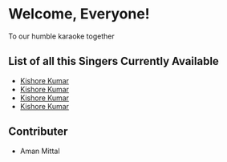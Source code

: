 # Welcome, Everyone!

To our humble karaoke together

<!-- !> Please go to our official [GitHub Page](https://amanmittal.me/)
if you're viewing this from the source code repository. -->

<!-- ## About this Karaoke

!> If you're not yet familiar with study groups, read this [document](wwcodemanila/study_groups.md)
first to know what they are. -->

## List of all this Singers Currently Available

* [Kishore Kumar](kishore/kishore.md)
* [Kishore Kumar](kishore/kishore.md)
* [Kishore Kumar](kishore/kishore.md)
* [Kishore Kumar](kishore/kishore.md)

<!-- ## [Go to Singler's List](list.md) -->

<!-- This study group is held once a month and is led by our volunteer leaders.

Everyone is welcome to join, learn, and share their knowledge in the community
as long as they abide by our [code of conduct](https://github.com/WomenWhoCode/guidelines-resources/blob/master/code_of_conduct.md).

### Setup

During the study groups, we usually spend the time:

- getting to know first-timers,
- discussing questions/issues raised during the last meetup,
- presenting lightning talks (anyone who wants to share/chika something!),
- doing self-paced and/or mini study sessions
- sharing TILS (Today I Learned), and
- communicating announcements.
    
    
## Relevant links

- [GitHub](https://github.com/wwcodemanila/WWCodeManila-Python): View our study group resources.
- [Meetup](https://bit.ly/wwcodemanilameetups): Get updates about our upcoming study groups and events.
- [Facebook](https://facebook.com/wwcodemanila): Get updates about what's happening in the community.
- [Twitter](https://twitter.com/wwcodemanila): Get updates about our current and future events.


## Helping out

### Volunteer

Attend one of our [events](https://bit.ly/wwcodemanilameetups) and talk to us! :smile:

### Donate

Any amount will greatly help us achieve our mission of inspiring women to excel in tech careers. :heart:

Donations are accepted via [Open Collective](https://opencollective.com/wwcodemanila).

### Hosting

Do you want to help us host one of our study groups? Email us at **manila@womenwhocode.com**. -->

## Contributer

- Aman Mittal
